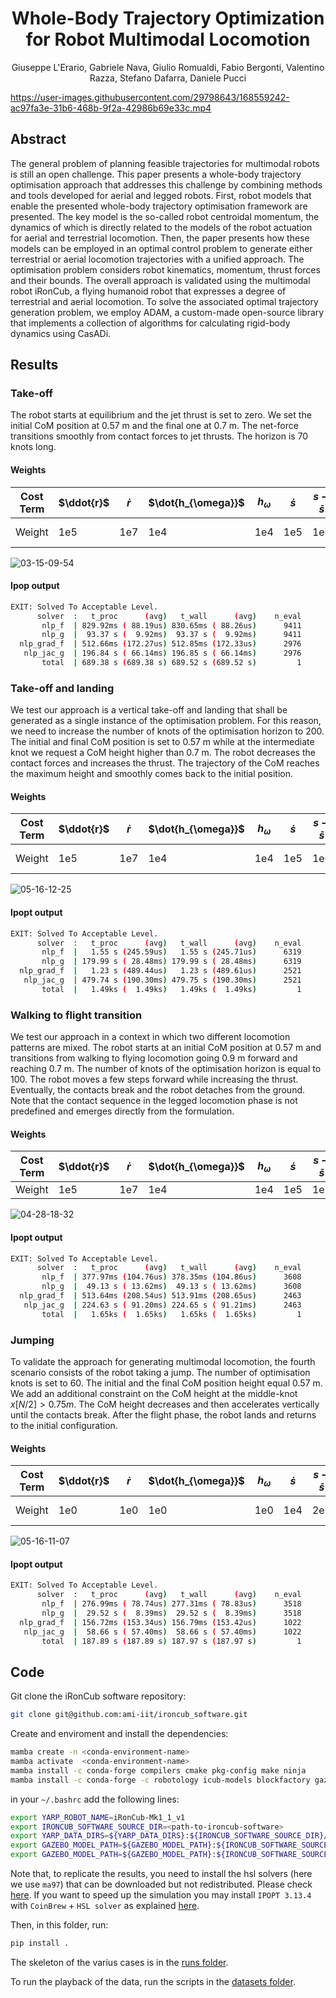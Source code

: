 <h1 align="center">
Whole-Body Trajectory Optimization for Robot Multimodal Locomotion
</h1>

<div align="center">

Giuseppe L'Erario, Gabriele Nava, Giulio Romualdi, Fabio Bergonti, Valentino Razza, Stefano Dafarra, Daniele Pucci

</div>

<p align="center">

<https://user-images.githubusercontent.com/29798643/168559242-ac97fa3e-31b6-468b-9f2a-42986b69e33c.mp4>

## Abstract

The general problem of planning feasible trajectories for multimodal robots is still an open challenge. This paper presents a whole-body trajectory optimisation approach that addresses this challenge by combining methods and tools developed for aerial and legged robots. First, robot models that enable the presented whole-body trajectory optimisation framework are presented. The key model is the so-called robot centroidal momentum, the dynamics of which is directly related to the models of the robot actuation for aerial and terrestrial locomotion. Then, the paper presents how these models can be employed in an optimal control problem to generate either terrestrial or aerial locomotion trajectories with a unified approach. The optimisation problem considers robot kinematics, momentum, thrust forces and their bounds. The overall approach is validated using the multimodal robot iRonCub, a flying humanoid robot that expresses a degree of terrestrial and aerial locomotion. To solve the associated optimal trajectory generation problem, we employ ADAM, a custom-made open-source library that implements a collection of algorithms for calculating rigid-body dynamics using CasADi.

## Results

### Take-off

The robot starts at equilibrium and the jet thrust is set to zero.
We set the initial CoM position at 0.57 m and the final one at 0.7 m.
The net-force transitions smoothly from contact forces to jet thrusts. The horizon is 70 knots long.

#### Weights

| Cost Term | $\ddot{r}$ | $\dot{r}$ | $\dot{h_{\omega}}$ | $h_{\omega}$ | $\dot{s}$ | $s - \bar{s}$ | $\dot{f}$ | $f$ | $\dot{T}$ | $T$ | $U$  |
| --------- | ---------- | --------- | ------------------ | ------------ | --------- | ------------- | --------- | --- | --------- | --- | ---- |
| Weight    | 1e5        | 1e7       | 1e4                | 1e4          | 1e5       | 1e6           | 1e0       | 5e1 | 0         | 0   | 1e-1 |

![03-15-09-54](https://user-images.githubusercontent.com/29798643/168566165-86c89196-38df-4dc1-852c-5a66bbc32901.gif)

#### Ipop output

```bash
EXIT: Solved To Acceptable Level.
      solver  :   t_proc      (avg)   t_wall      (avg)    n_eval
       nlp_f  | 829.92ms ( 88.19us) 830.65ms ( 88.26us)      9411
       nlp_g  |  93.37 s (  9.92ms)  93.37 s (  9.92ms)      9411
  nlp_grad_f  | 512.66ms (172.27us) 512.85ms (172.33us)      2976
   nlp_jac_g  | 196.84 s ( 66.14ms) 196.85 s ( 66.14ms)      2976
       total  | 689.38 s (689.38 s) 689.52 s (689.52 s)         1
```

### Take-off and landing

We test our approach is a vertical take-off and landing that shall be generated as a single instance of the optimisation problem. For this reason, we need to increase the number of knots of the optimisation horizon to 200. The initial and final CoM position is set to 0.57 m while at the intermediate knot we request a CoM height higher than 0.7 m. The robot decreases the contact forces and increases the thrust. The trajectory of the CoM reaches the maximum height and smoothly comes back to the initial position.

#### Weights

| Cost Term | $\ddot{r}$ | $\dot{r}$ | $\dot{h_{\omega}}$ | $h_{\omega}$ | $\dot{s}$ | $s - \bar{s}$ | $\dot{f}$ | $f$ | $\dot{T}$ | $T$ | $U$  |
| --------- | ---------- | --------- | ------------------ | ------------ | --------- | ------------- | --------- | --- | --------- | --- | ---- |
| Weight    | 1e5        | 1e7       | 1e4                | 1e4          | 1e5       | 1e6           | 1e0       | 5e1 | 0         | 0   | 1e-1 |

![05-16-12-25](https://user-images.githubusercontent.com/29798643/168592535-43ec03f3-d1bc-4e21-8198-a42d5a6fcb56.gif)

#### Ipopt output

```bash
EXIT: Solved To Acceptable Level.
      solver  :   t_proc      (avg)   t_wall      (avg)    n_eval
       nlp_f  |   1.55 s (245.59us)   1.55 s (245.71us)      6319
       nlp_g  | 179.99 s ( 28.48ms) 179.99 s ( 28.48ms)      6319
  nlp_grad_f  |   1.23 s (489.44us)   1.23 s (489.61us)      2521
   nlp_jac_g  | 479.74 s (190.30ms) 479.75 s (190.30ms)      2521
       total  |   1.49ks (  1.49ks)   1.49ks (  1.49ks)         1
```

### Walking to flight transition

We test our approach in a context in which two different locomotion patterns are mixed. The robot starts at an initial CoM position at 0.57 m and transitions from walking to flying locomotion going 0.9 m forward and reaching 0.7 m. The number of knots of the optimisation horizon is equal to 100. The robot moves a few steps forward while increasing the thrust. Eventually, the contacts break and the robot detaches from the ground. Note that the contact sequence in the legged locomotion phase is not predefined and emerges directly from the formulation.

#### Weights

| Cost Term | $\ddot{r}$ | $\dot{r}$ | $\dot{h_{\omega}}$ | $h_{\omega}$ | $\dot{s}$ | $s - \bar{s}$ | $\dot{f}$ | $f$ | $\dot{T}$ | $T$ | $U$ |
| --------- | ---------- | --------- | ------------------ | ------------ | --------- | ------------- | --------- | --- | --------- | --- | --- |
| Weight    | 1e5        | 1e7       | 1e4                | 1e4          | 1e5       | 1e7           | 0         | 1e0 | 0         | 2e3 | 0   |

![04-28-18-32](https://user-images.githubusercontent.com/29798643/168568487-d371eb08-1fd9-4af3-b44b-74f56b4658e3.gif)

#### Ipopt output

```bash
EXIT: Solved To Acceptable Level.
      solver  :   t_proc      (avg)   t_wall      (avg)    n_eval
       nlp_f  | 377.97ms (104.76us) 378.35ms (104.86us)      3608
       nlp_g  |  49.13 s ( 13.62ms)  49.13 s ( 13.62ms)      3608
  nlp_grad_f  | 513.64ms (208.54us) 513.91ms (208.65us)      2463
   nlp_jac_g  | 224.63 s ( 91.20ms) 224.65 s ( 91.21ms)      2463
       total  |   1.65ks (  1.65ks)   1.65ks (  1.65ks)         1
```

### Jumping

To validate the approach for generating multimodal locomotion, the fourth scenario consists of the robot taking a jump. The number of optimisation knots is set to 60. The initial and the final CoM position height equal 0.57 m. We add an additional constraint on the CoM height at the middle-knot $x[N/2] > 0.75m$. The CoM height decreases and then accelerates vertically until the contacts break. After the flight phase, the robot lands and returns to the initial configuration.

#### Weights

| Cost Term | $\ddot{r}$ | $\dot{r}$ | $\dot{h_{\omega}}$ | $h_{\omega}$ | $\dot{s}$ | $s - \bar{s}$ | $\dot{f}$ | $f$ |
| --------- | ---------- | --------- | ------------------ | ------------ | --------- | ------------- | --------- | --- |
| Weight    | 1e0        | 1e0       | 1e0                | 1e0          | 1e4       | 2e1           | 1e-1      | 1e0 |

![05-16-11-07](https://user-images.githubusercontent.com/29798643/168568591-9582e8ca-1399-44ac-8e1a-e31425b4af63.gif)

#### Ipopt output

```bash
EXIT: Solved To Acceptable Level.
      solver  :   t_proc      (avg)   t_wall      (avg)    n_eval
       nlp_f  | 276.99ms ( 78.74us) 277.31ms ( 78.83us)      3518
       nlp_g  |  29.52 s (  8.39ms)  29.52 s (  8.39ms)      3518
  nlp_grad_f  | 156.72ms (153.34us) 156.79ms (153.42us)      1022
   nlp_jac_g  |  58.66 s ( 57.40ms)  58.66 s ( 57.40ms)      1022
       total  | 187.89 s (187.89 s) 187.97 s (187.97 s)         1
```

## Code

Git clone the iRonCub software repository:

```bash
git clone git@github.com:ami-iit/ironcub_software.git
```

Create and enviroment and install the dependencies:

```bash
mamba create -n <conda-environment-name>
mamba activate  <conda-environment-name>
mamba install -c conda-forge compilers cmake pkg-config make ninja
mamba install -c conda-forge -c robotology icub-models blockfactory gazebo gazebo-yarp-plugins opencv
```

in your `~/.bashrc` add the following lines:

```bash
export YARP_ROBOT_NAME=iRonCub-Mk1_1_v1
export IRONCUB_SOFTWARE_SOURCE_DIR=<path-to-ironcub-software>
export YARP_DATA_DIRS=${YARP_DATA_DIRS}:${IRONCUB_SOFTWARE_SOURCE_DIR}/models/iRonCub-Mk1_1/iRonCub/
export GAZEBO_MODEL_PATH=${GAZEBO_MODEL_PATH}:${IRONCUB_SOFTWARE_SOURCE_DIR}/models/
export GAZEBO_MODEL_PATH=${GAZEBO_MODEL_PATH}:${IRONCUB_SOFTWARE_SOURCE_DIR}/models/iRonCub-Mk1_1/iRonCub/robots
```

Note that, to replicate the results, you need to install the hsl solvers (here we use `ma97`) that can be downloaded but not redistributed. Please check [here](https://www.hsl.rl.ac.uk/ipopt/). If you want to speed up the simulation you may install `IPOPT 3.13.4` with `CoinBrew` +  `HSL solver` as explained [here](https://gist.github.com/GiulioRomualdi/22fddb949e7b09bb53ca2ff72cbf8cb6).

Then, in this folder, run:

```bash
pip install .
```

The skeleton of the varius cases is in the [runs folder](https://github.com/ami-iit/paper_lerario_2022_ral_planning-multimodal-locomotion/tree/main/runs).

To run the playback of the data, run the scripts in the [datasets folder](https://github.com/ami-iit/paper_lerario_2022_ral_planning-multimodal-locomotion/tree/main/datasets).
